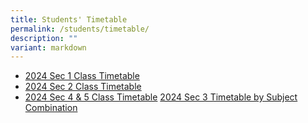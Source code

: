 ```yaml
---
title: Students' Timetable
permalink: /students/timetable/
description: ""
variant: markdown
---
```

* [2024 Sec 1 Class Timetable](/files/2024/2024_Sec_1_Class_Timetable.pdf)
* [2024 Sec 2 Class Timetable](/files/2024/2024_Sec_2_Timetable.pdf)
* [2024 Sec 4 & 5 Class Timetable](/files/2024/2024_Sec_4_5_Timetable.pdf)
[2024 Sec 3 Timetable by Subject Combination](/files/2024/2024_Sec_3_Timetable_by_Subject_Combination.pdf)